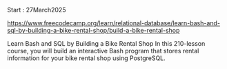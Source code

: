 Start : 27March2025

https://www.freecodecamp.org/learn/relational-database/learn-bash-and-sql-by-building-a-bike-rental-shop/build-a-bike-rental-shop

Learn Bash and SQL by Building a Bike Rental Shop
In this 210-lesson course, you will build an interactive Bash program that stores rental information for your bike rental shop using PostgreSQL.
